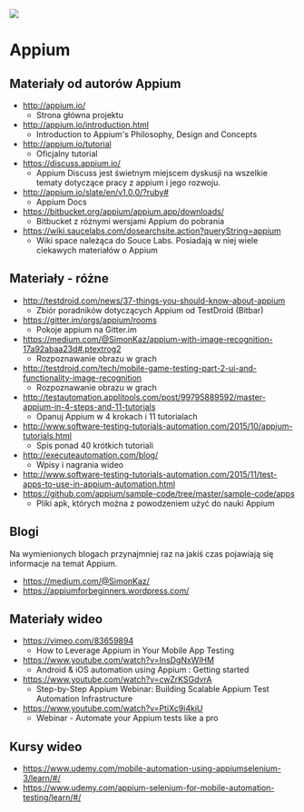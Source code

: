 [![](https://img.shields.io/badge/Facebook-%23TestowanieOprogramowania-blue.svg)](https://www.facebook.com/groups/TestowanieOprogramowania/)


# Appium


## Materiały od autorów Appium


* http://appium.io/
    * Strona główna projektu
* http://appium.io/introduction.html
    * Introduction to Appium's Philosophy, Design and Concepts
* http://appium.io/tutorial
    * Oficjalny tutorial
* https://discuss.appium.io/
    * Appium Discuss jest świetnym miejscem dyskusji na wszelkie tematy dotyczące pracy z appium i jego rozwoju.
* http://appium.io/slate/en/v1.0.0/?ruby#
    *  Appium Docs
* https://bitbucket.org/appium/appium.app/downloads/
    *  Bitbucket z różnymi wersjami Appium do pobrania
* https://wiki.saucelabs.com/dosearchsite.action?queryString=appium
    * Wiki space należąca do Souce Labs. Posiadają w niej wiele ciekawych materiałów o Appium


## Materiały - różne

* http://testdroid.com/news/37-things-you-should-know-about-appium
    * Zbiór poradników dotyczących Appium od TestDroid (Bitbar)
* https://gitter.im/orgs/appium/rooms
    * Pokoje appium na Gitter.im
* https://medium.com/@SimonKaz/appium-with-image-recognition-17a92abaa23d#.ptextrog2
    * Rozpoznawanie obrazu w grach
* http://testdroid.com/tech/mobile-game-testing-part-2-ui-and-functionality-image-recognition
    * Rozpoznawanie obrazu w grach
* http://testautomation.applitools.com/post/99795889592/master-appium-in-4-steps-and-11-tutorials
    * Opanuj Appium w 4 krokach i 11 tutorialach
* http://www.software-testing-tutorials-automation.com/2015/10/appium-tutorials.html
    * Spis ponad 40 krótkich tutoriali
* http://executeautomation.com/blog/
    * Wpisy i nagrania wideo
* http://www.software-testing-tutorials-automation.com/2015/11/test-apps-to-use-in-appium-automation.html
* https://github.com/appium/sample-code/tree/master/sample-code/apps
    * Pliki apk, których można z powodzeniem użyć do nauki Appium


## Blogi
Na wymienionych blogach przynajmniej raz na jakiś czas pojawiają się informacje na temat Appium.
* https://medium.com/@SimonKaz/
* https://appiumforbeginners.wordpress.com/


## Materiały wideo
* https://vimeo.com/83659894
    * How to Leverage Appium in Your Mobile App Testing
* https://www.youtube.com/watch?v=InsDgNxWlHM
    * Android & iOS automation using Appium : Getting started  
* https://www.youtube.com/watch?v=cwZrKSGdvrA
    * Step-by-Step Appium Webinar: Building Scalable Appium Test Automation Infrastructure
* https://www.youtube.com/watch?v=PtiXc9i4kiU
    * Webinar - Automate your Appium tests like a pro

## Kursy wideo

* https://www.udemy.com/mobile-automation-using-appiumselenium-3/learn/#/
* https://www.udemy.com/appium-selenium-for-mobile-automation-testing/learn/#/

